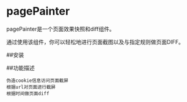 # pagePainter

pagePainter是一个页面效果快照和diff组件。

通过使用该组件，你可以轻松地进行页面截图以及与指定规则做页面DIFF。

##安装

##功能描述

	伪造cookie信息访问页面截屏
	根据url对页面进行截屏
	根据时间做页面diff
